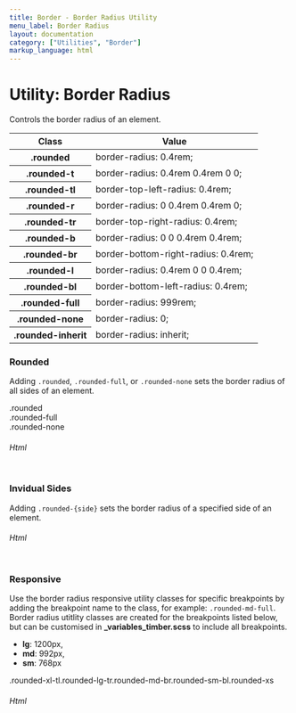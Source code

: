 ```yaml
---
title: Border - Border Radius Utility
menu_label: Border Radius
layout: documentation
category: ["Utilities", "Border"]
markup_language: html
---
```


<div class="section-block">
  <div class="row pt-40 pt-md-40">
    <div class="col w-9/12 w-md-full order-2 content-inner">
      <h1 class="font-light">Utility: Border Radius</h1>
      <p>Controls the border radius of an element.</p>
      <!-- Classes -->
      <div class="table-scrollable h-400">
        <table class="table size-md rounded bg-white">
          <thead>
            <tr>
              <th> Class </th>
              <th> Value </th>
            </tr>
          </thead>
          <tbody class="font-mono">
            <tr>
              <th class="color-indigo">.rounded</th>
              <td> border-radius: 0.4rem; </td>
            </tr>
            <tr>
              <th class="color-indigo">.rounded-t</th>
              <td> border-radius: 0.4rem 0.4rem 0 0; </td>
            </tr>
            <tr>
              <th class="color-indigo">.rounded-tl</th>
              <td> border-top-left-radius: 0.4rem; </td>
            </tr>
            <tr>
              <th class="color-indigo">.rounded-r</th>
              <td> border-radius: 0 0.4rem 0.4rem 0; </td>
            </tr>
            <tr>
              <th class="color-indigo">.rounded-tr</th>
              <td> border-top-right-radius: 0.4rem; </td>
            </tr>
            <tr>
              <th class="color-indigo">.rounded-b</th>
              <td> border-radius: 0 0 0.4rem 0.4rem; </td>
            </tr>
            <tr>
              <th class="color-indigo">.rounded-br</th>
              <td> border-bottom-right-radius: 0.4rem; </td>
            </tr>
            <tr>
              <th class="color-indigo">.rounded-l</th>
              <td> border-radius: 0.4rem 0 0 0.4rem; </td>
            </tr>
            <tr>
              <th class="color-indigo">.rounded-bl</th>
              <td> border-bottom-left-radius: 0.4rem; </td>
            </tr>
            <tr>
              <th class="color-indigo">.rounded-full</th>
              <td> border-radius: 999rem; </td>
            </tr>
            <tr>
              <th class="color-indigo">.rounded-none</th>
              <td> border-radius: 0; </td>
            </tr>
            <tr>
              <th class="color-indigo">.rounded-inherit</th>
              <td> border-radius: inherit; </td>
            </tr>
          </tbody>
        </table>
      </div>
      <!-- Classes End -->
      <!-- Demo Block -->
      <div class="demo-block mt-80">
        <h3 class="font-light">Rounded</h3>
        <p>Adding <code class="color-indigo font-bold">.rounded</code>, <code class="color-indigo font-bold">.rounded-full</code>, or <code class="color-indigo font-bold">.rounded-none</code> sets the border radius of all sides of an element.</p>
        <div class="p-30 flex justify-around rounded bg-grey-ultralight">
          <div class="w-150 h-150 inline-flex items-center rounded bg-grey-darkest color-white"><span class="mx-auto">.rounded</span></div>
          <div class="w-150 h-150 inline-flex items-center rounded-full bg-grey-darkest color-white"><span class="mx-auto">.rounded-full</span></div>
          <div class="w-150 h-150 inline-flex items-center rounded-none bg-grey-darkest color-white"><span class="mx-auto">.rounded-none</span></div>
        </div>
      </div>
      <!-- Demo Block End -->
      <!-- code -->
      <h6 class="uppercase">Html</h6>
      <div class="rounded p-20 overflow-y-scroll mb-0 bg-gradient-grey-ultralight border-l border-4 border-solid border-indigo">
        <pre class="m-0 language-html"><code class="inline-block scrolling-touch"><!--<div class="flex justify-around">
	<div class="w-150 h-150 inline-flex items-center rounded bg-grey-darkest color-white"><span class="mx-auto">.rounded</span></div>
	<div class="w-150 h-150 inline-flex items-center rounded-full bg-grey-darkest color-white"><span class="mx-auto">.rounded-full</span></div>
	<div class="w-150 h-150 inline-flex items-center rounded-none bg-grey-darkest color-white"><span class="mx-auto">.rounded-none</span></div>
</div>
--></code></pre>
      </div>
      <!-- code -->
      <!-- Demo Block -->
      <div class="demo-block mt-80">
        <h3 class="font-light">Invidual Sides</h3>
        <p>Adding <code class="color-indigo font-bold">.rounded-{side}</code> sets the border radius of a specified side of an element.</p>
        <div class="p-30 flex flex-wrap justify-around rounded bg-grey-ultralight">
          <div class="w-80 h-80 m-5 inline-flex items-center rounded-tl bg-grey-darkest color-white relative relative"><span class="w-25 h-25 rounded-inherit block absolute bg-green pst-0 psl-0"></span></div>
          <div class="w-80 h-80 m-5 inline-flex items-center rounded-t bg-grey-darkest color-white relative"><span class="w-full h-25 rounded-inherit block absolute bg-green pst-0 psl-0"></span></div>
          <div class="w-80 h-80 m-5 inline-flex items-center rounded-tr bg-grey-darkest color-white relative"><span class="w-25 h-25 rounded-inherit block absolute bg-green pst-0 psr-0"></span></div>
          <div class="w-80 h-80 m-5 inline-flex items-center rounded-r bg-grey-darkest color-white relative"><span class="w-25 h-full rounded-inherit block absolute bg-green pst-0 psr-0"></span></div>
          <div class="w-80 h-80 m-5 inline-flex items-center rounded-br bg-grey-darkest color-white relative"><span class="w-25 h-25 rounded-inherit block absolute bg-green psb-0 psr-0"></span></div>
          <div class="w-80 h-80 m-5 inline-flex items-center rounded-b bg-grey-darkest color-white relative"><span class="w-full h-25 rounded-inherit block absolute bg-green psb-0 psl-0"></span></div>
          <div class="w-80 h-80 m-5 inline-flex items-center rounded-bl bg-grey-darkest color-white relative"><span class="w-25 h-25 rounded-inherit block absolute bg-green psb-0 psl-0"></span></div>
          <div class="w-80 h-80 m-5 inline-flex items-center rounded-l bg-grey-darkest color-white relative"><span class="w-25 h-full rounded-inherit block absolute bg-green pst-0 psl-0"></span></div>
        </div>
      </div>
      <!-- Demo Block End -->
      <!-- code -->
      <h6 class="uppercase">Html</h6>
      <div class="rounded p-20 overflow-y-scroll mb-0 bg-gradient-grey-ultralight border-l border-4 border-solid border-indigo">
        <pre class="m-0 language-html"><code class="inline-block scrolling-touch"><!--<div class="flex flex-wrap justify-around">
		<div class="w-80 h-80 m-5 inline-flex items-center rounded-tl bg-grey-darkest color-white relative relative"><span class="w-25 h-25 rounded-inherit block absolute bg-green pst-0 psl-0"></span></div>
		<div class="w-80 h-80 m-5 inline-flex items-center rounded-t bg-grey-darkest color-white relative"><span class="w-full h-25 rounded-inherit block absolute bg-green pst-0 psl-0"></span></div>
		<div class="w-80 h-80 m-5 inline-flex items-center rounded-tr bg-grey-darkest color-white relative"><span class="w-25 h-25 rounded-inherit block absolute bg-green pst-0 psr-0"></span></div>
		<div class="w-80 h-80 m-5 inline-flex items-center rounded-r bg-grey-darkest color-white relative"><span class="w-25 h-full rounded-inherit block absolute bg-green pst-0 psr-0"></span></div>
		<div class="w-80 h-80 m-5 inline-flex items-center rounded-br bg-grey-darkest color-white relative"><span class="w-25 h-25 rounded-inherit block absolute bg-green psb-0 psr-0"></span></div>
		<div class="w-80 h-80 m-5 inline-flex items-center rounded-b bg-grey-darkest color-white relative"><span class="w-full h-25 rounded-inherit block absolute bg-green psb-0 psl-0"></span></div>
		<div class="w-80 h-80 m-5 inline-flex items-center rounded-bl bg-grey-darkest color-white relative"><span class="w-25 h-25 rounded-inherit block absolute bg-green psb-0 psl-0"></span></div>
		<div class="w-80 h-80 m-5 inline-flex items-center rounded-l bg-grey-darkest color-white relative"><span class="w-25 h-full rounded-inherit block absolute bg-green pst-0 psl-0"></span></div>
	</div>
</div>
--></code></pre>
      </div>
      <!-- code -->
      <!-- Demo Block -->
      <div class="demo-block mt-80">
        <h3 class="font-light">Responsive</h3>
        <p>Use the border radius responsive utility classes for specific breakpoints by adding the breakpoint name to the class, for example: <code class="color-indigo font-bold">.rounded-md-full</code>. Border radius utitlity classes are created for the breakpoints listed below, but can be customised in <strong>_variables_timber.scss</strong> to include all breakpoints.</p>
        <ul class="list-none">
          <li><strong>lg</strong>: 1200px,</li>
          <li><strong>md</strong>: 992px,</li>
          <li><strong>sm</strong>: 768px</li>
        </ul>
        <div class="p-30 rounded bg-grey-ultralight">
          <div class="relative rounded-lg-tl rounded-md-none rounded-md-tr rounded-sm-none rounded-sm-br rounded-xs-none rounded-xs-bl flex-sm inline-flex-xs p-20 m-10 bg-grey-darkest color-white center">
            <span class="w-25 h-25 rounded-inherit absolute bg-green pst-0 psl-0 hidden block-lg hidden-md"></span>
            <span class="w-25 h-25 rounded-inherit absolute bg-green pst-0 psr-0 hidden block-md hidden-sm"></span>
            <span class="w-25 h-25 rounded-inherit absolute bg-green psb-0 psr-0 hidden block-sm hidden-xs"></span>
            <span class="w-25 h-25 rounded-inherit absolute bg-green psb-0 psl-0 hidden block-xs"></span> .rounded-xl-tl.rounded-lg-tr.rounded-md-br.rounded-sm-bl.rounded-xs </div>
        </div>
      </div>
      <!-- Demo Block End -->
      <!-- code -->
      <h6 class="uppercase">Html</h6>
      <div class="rounded p-20 overflow-y-scroll mb-0 bg-gradient-grey-ultralight border-l border-4 border-solid border-indigo">
        <pre class="m-0 language-html"><code class="inline-block scrolling-touch"><!--<div class="relative rounded-lg-tl rounded-md-none rounded-md-tr rounded-sm-none rounded-sm-br rounded-xs-none rounded-xs-bl flex-sm inline-flex-xs">
	<span class="w-25 h-25 rounded-inherit absolute bg-green pst-0 psl-0 hidden block-lg hidden-md"></span>
	<span class="w-25 h-25 rounded-inherit absolute bg-green pst-0 psr-0 hidden block-md hidden-sm"></span>
	<span class="w-25 h-25 rounded-inherit absolute bg-green psb-0 psr-0 hidden block-sm hidden-xs"></span>
	<span class="w-25 h-25 rounded-inherit absolute bg-green psb-0 psl-0 hidden block-xs"></span>
	.rounded-xl-tl.rounded-lg-tr.rounded-md-br.rounded-sm-bl.rounded-xs
</div>
--></code></pre>
      </div>
      <!-- code -->
    </div>
    <!-- Content Inner End -->
		<!-- {{ sidebar }} -->
  </div>
</div>
